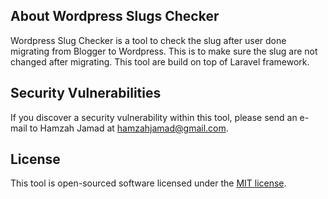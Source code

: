 ## About Wordpress Slugs Checker

Wordpress Slug Checker is a tool to check the slug after user done migrating from Blogger to Wordpress. This is to make sure the slug are not changed after migrating. This tool are build on top of Laravel framework. 

## Security Vulnerabilities

If you discover a security vulnerability within this tool, please send an e-mail to Hamzah Jamad at hamzahjamad@gmail.com. 

## License

This tool is open-sourced software licensed under the [MIT license](http://opensource.org/licenses/MIT).
